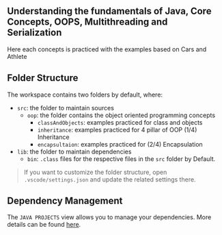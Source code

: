 ## Understanding the fundamentals of Java, Core Concepts, OOPS, Multithreading and Serialization

Here each concepts is practiced with the examples based on Cars and Athlete

## Folder Structure

The workspace contains two folders by default, where:

- `src`: the folder to maintain sources
    - `oop`: the folder contains the object oriented programming concepts
        - `classAndObjects`: examples practiced for class and objects
        - `inheritance`: examples practiced for 4 pillar of OOP (1/4) Inheritance
        - `encapsultaion`: examples practiced for (2/4) Encapsulation
- `lib`: the folder to maintain dependencies
    - `bin`: `.class` files for the respective files in the `src` folder by Default.

> If you want to customize the folder structure, open `.vscode/settings.json` and update the related settings there.

## Dependency Management

The `JAVA PROJECTS` view allows you to manage your dependencies. More details can be found [here](https://github.com/microsoft/vscode-java-dependency#manage-dependencies).
